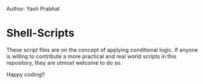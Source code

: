 Author: Yash Prabhat

# Shell-Scripts
These script files are on the concept of applying conditional logic. If anyone is willing to contribute a more practical and real world scripts in this repository, they are utmost welcome to
do so. 

Happy coding!!
